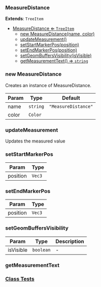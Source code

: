 <a name="MeasureDistance"></a>

### MeasureDistance 

**Extends**: <code>TreeItem</code>  

* [MeasureDistance ⇐ <code>TreeItem</code>](#MeasureDistance)
    * [new MeasureDistance(name, color)](#new-MeasureDistance)
    * [updateMeasurement()](#updateMeasurement)
    * [setStartMarkerPos(position)](#setStartMarkerPos)
    * [setEndMarkerPos(position)](#setEndMarkerPos)
    * [setGeomBuffersVisibility(isVisible)](#setGeomBuffersVisibility)
    * [getMeasurementText() ⇒ <code>string</code>](#getMeasurementText)

<a name="new_MeasureDistance_new"></a>

### new MeasureDistance
Creates an instance of MeasureDistance.


| Param | Type | Default |
| --- | --- | --- |
| name | <code>string</code> | <code>&quot;MeasureDistance&quot;</code> | 
| color | <code>Color</code> |  | 

<a name="MeasureDistance+updateMeasurement"></a>

### updateMeasurement
Updates the measured value


<a name="MeasureDistance+setStartMarkerPos"></a>

### setStartMarkerPos


| Param | Type |
| --- | --- |
| position | <code>Vec3</code> | 

<a name="MeasureDistance+setEndMarkerPos"></a>

### setEndMarkerPos


| Param | Type |
| --- | --- |
| position | <code>Vec3</code> | 

<a name="MeasureDistance+setGeomBuffersVisibility"></a>

### setGeomBuffersVisibility


| Param | Type | Description |
| --- | --- | --- |
| isVisible | <code>boolean</code> | - |

<a name="MeasureDistance+getMeasurementText"></a>

### getMeasurementText



### [Class Tests](api/Measurement/MeasureDistance.test)